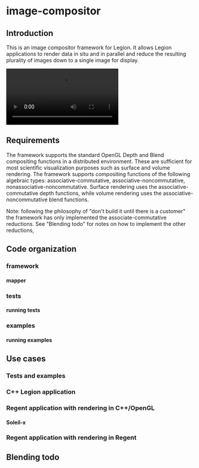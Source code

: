 # image-compositor

## Introduction
This is an image compositor framework for Legion.  It allows Legion applications to render data in situ and in parallel and reduce the resulting plurality of images down to a single image for display.

<video controls="controls">
<source type="video/m4v" src="doc/isav_workshop_sc17_presentation.m4v"></source>
<p>Your browser does not support the m4v video element.</p>
</video>

## Requirements
The framework supports the standard OpenGL Depth and Blend compositing functions in a distributed environment.
These are sufficient for most scientific visualization purposes such as surface and volume rendering.
The framework supports compositing functions of the following algebraic types:
associative-commutative, associative-noncommutative, nonassociative-noncommutative.
Surface rendering uses the associative-commutative depth functions, while volume rendering uses the associative-noncommutative blend functions.

Note: following the philosophy of "don't build it until there is a customer" the framework has only implemented the associate-commutative reductions.
See "Blending todo" for notes on how to implement the other reductions,

## Code organization

### framework
#### mapper
### tests
#### running tests
### examples
#### running examples

## Use cases
### Tests and examples
### C++ Legion application
### Regent application with rendering in C++/OpenGL
#### Soleil-x
### Regent application with rendering in Regent

## Blending todo

